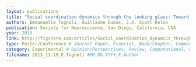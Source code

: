 ```yaml
---
layout: publications
title: "Social coordination dynamics through the looking glass: Toward explaining single subject, single trial neurobehavioral variability"
authors: Emmanuelle Tognoli, Guillaume Dumas, J.A. Scott Kelso
publication: Society for Neuroscience, San Diego, California, USA
year: 2013
link: http://figshare.com/articles/Social_coordination_dynamics_through_the_looking_glass_Toward_explaining_single_subject_single_trial_neurobehavioral_variability/853914
type: Poster/Conference # Journal Paper, Preprint, Book/Chapter, Comment, Poster/Conference
category: Experimental # Opinion/Perspectives, Review, Computational, Social Cognitive and Affective Neuroscience, Experimental
filename: 2013_11.19_E.Tognoli #MM.DD.YYYY_F.Author
---
```

